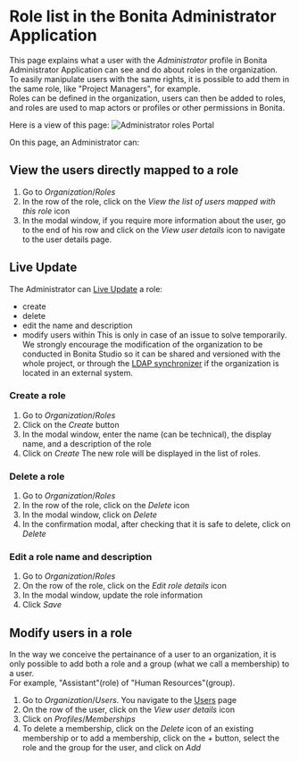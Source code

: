 # Role list in the Bonita Administrator Application

This page explains what a user with the _Administrator_ profile in Bonita Administrator Application can see and do about roles in the organization.  
To easily manipulate users with the same rights, it is possible to add them in the same role, like "Project Managers", for example.   
Roles can be defined in the organization, users can then be added to roles, and roles are used to map actors or profiles or other permissions in Bonita.

Here is a view of this page:
![Administrator roles Portal](images/UI2021.1/admin-application-roles-list.png)<!--{.img-responsive}-->

On this page, an Administrator can:

## View the users directly mapped to a role
1. Go to _Organization_/_Roles_
2. In the row of the role, click on the _View the list of users mapped with this role_ icon
3. In the modal window, if you require more information about the user, go to the end of his row and click on the _View user details_ icon to navigate to the user details page.

## Live Update
The Administrator can [Live Update](live-update.md) a role:
 * create
 * delete
 * edit the name and description
 * modify users within
This is only in case of an issue to solve temporarily. We strongly encourage the modification of the organization to be conducted 
in Bonita Studio so it can be shared and versioned with the whole project, or through the [LDAP synchronizer](ldap-synchronizer.md) if the organization is located in an external system. 

### Create a role
1. Go to _Organization_/_Roles_
2. Click on the _Create_ button
3. In the modal window, enter the name (can be technical), the display name, and a description of the role
4. Click on _Create_
The new role will be displayed in the list of roles.

### Delete a role
1. Go to _Organization_/_Roles_
2. In the row of the role, click on the _Delete_ icon
3. In the modal window, click on _Delete_
4. In the confirmation modal, after checking that it is safe to delete, click on _Delete_

### Edit a role name and description
1. Go to _Organization_/_Roles_
2. On the row of the role, click on the _Edit role details_ icon
3. In the modal window, update the role information
4. Click _Save_

## Modify users in a role
In the way we conceive the pertainance of a user to an organization, it is only possible to add both a role and a group (what we call a membership) to a user.  
For example, "Assistant"(role) of "Human Resources"(group).  
1. Go to _Organization_/_Users_. You navigate to the [Users](admin-application-users-list.md) page
2. On the row of the user, click on the _View user details_ icon
3. Click on _Profiles_/_Memberships_
4. To delete a membership, click on the _Delete_ icon of an existing membership
or to add a membership, click on the _+_ button, select the role and the group for the user, and click on _Add_
